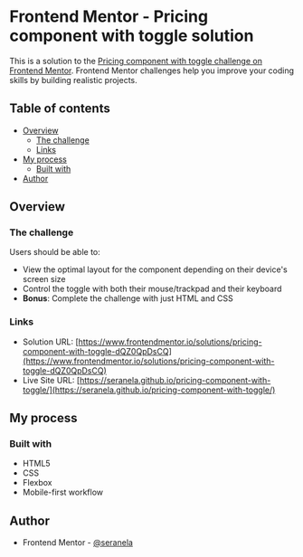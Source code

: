 # Frontend Mentor - Pricing component with toggle solution

This is a solution to the [Pricing component with toggle challenge on Frontend Mentor](https://www.frontendmentor.io/challenges/pricing-component-with-toggle-8vPwRMIC). Frontend Mentor challenges help you improve your coding skills by building realistic projects. 

## Table of contents

- [Overview](#overview)
  - [The challenge](#the-challenge)
  - [Links](#links)
- [My process](#my-process)
  - [Built with](#built-with)
- [Author](#author)

## Overview

### The challenge

Users should be able to:

- View the optimal layout for the component depending on their device's screen size
- Control the toggle with both their mouse/trackpad and their keyboard
- **Bonus**: Complete the challenge with just HTML and CSS

### Links

- Solution URL: [https://www.frontendmentor.io/solutions/pricing-component-with-toggle-dQZ0QpDsCQ](https://www.frontendmentor.io/solutions/pricing-component-with-toggle-dQZ0QpDsCQ)
- Live Site URL: [https://seranela.github.io/pricing-component-with-toggle/](https://seranela.github.io/pricing-component-with-toggle/)

## My process

### Built with

- HTML5
- CSS
- Flexbox
- Mobile-first workflow

## Author

- Frontend Mentor - [@seranela](https://www.frontendmentor.io/profile/seranela)